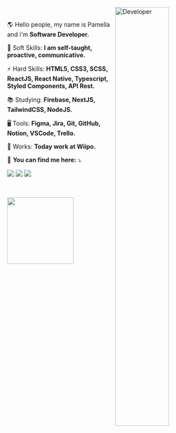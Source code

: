 <img width="50%" align="right" src="https://github.com/pamellafernandes/pamellafernandes/blob/master/img/mario.gif" alt="Developer"/>

 <br/>
 
<p align="left" width=25> 
 🌎 Hello people, my name is Pamella and i'm <strong>Software Developer.</strong>
</p>

<p align="left">
 🧬 Soft Skills: <strong> I am self-taught, proactive, communicative. </strong>
</p>
 
<p align="left">
 ⚡ Hard Skills: <strong>HTML5, CSS3, SCSS, ReactJS, React Native, Typescript, Styled Components, API Rest. </strong> 
</p> 

<p align="left">
 📚 Studying: <strong>Firebase, NextJS, TailwindCSS, NodeJS.</strong>
</p>

<p align="left">
 🖥️ Tools: <strong>Figma, Jira, Git, GitHub, Notion, VSCode, Trello. </strong> 
</p> 
 
<p align="left">
 💼 Works: <strong>Today work at Wiipo.</strong>
</p>

<p align="left">
 📧 <strong>You can find me here:</strong> ⤵️
</p>

<div>
 
<p align="left">
  <a href="https://mail.google.com/mail/u/?authuser=pamellafernandes118@gmail.com" alt="Gmail">
  <img src="https://img.shields.io/badge/-Gmail-07122E?style=for-the-badge&logo=Gmail&logoColor=F544FC" /></a>
 
  <a href="https://github.com/pamellafernandes" alt="Github">
   <img src="https://img.shields.io/badge/Github-07122E?style=for-the-badge&logo=github&logoColor=F544FC"></a>


   <a href="https://www.linkedin.com/in/devpamellafernandes/" alt="Linkedin">
   <img src="https://img.shields.io/badge/LinkedIn-07122E?style=for-the-badge&logo=linkedin&logoColor=F544FC"></a>
</p>
 
</div>

<br />

<p align="left">
  <img height="155em" src="https://github-readme-stats.vercel.app/api?username=pamellafernandes&show_icons=true&icon_color=F544FC&bg_color=010E24&text_color=FFF" />
</p>


